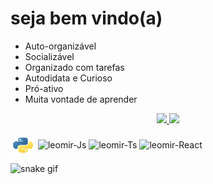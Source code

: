 # seja bem vindo(a)

- Auto-organizável
- Socializável 
- Organizado com tarefas
- Autodidata e Curioso
- Pró-ativo
- Muita vontade de aprender

<div align="center">
  <a href="https://github.com/leomir-pereira-dos-santos">
    <img height="150em" src="https://github-readme-stats.vercel.app/api?username=leomir-pereira-dos-santos&count_private=true&include_all_commits=true&show_icons=true&theme=dracula&hide_border=false&show_owner=true"/>
    <img height="150em" src="https://github-readme-stats.vercel.app/api/top-langs/?username=leomir-pereira-dos-santos&theme=dracula&hide_border=false&&layout=compact"/>
  </a>
</div>







<div style="display: inline_block"><br>
<img align="center" alt="leomir-Python" height="30" width="40" src="https://raw.githubusercontent.com/devicons/devicon/master/icons/python/python-original.svg">
  <img align="center" alt="leomir-Js" height="30" width="40" src="https://img.shields.io/badge/Flask-000000?style=for-the-badge&logo=flask&logoColor=white">
  <img align="center" alt="leomir-Ts" height="30" width="40" src="https://img.shields.io/badge/Django-092E20?style=for-the-badge&logo=django&logoColor=white">
  <img align="center" alt="leomir-React" height="30" width="40" src="https://img.shields.io/badge/MySQL-00000F?style=for-the-badge&logo=mysql&logoColor=white">
  
  
  
  
  ![snake gif](https://github.com/leomir-pereira-dos-santos/leomir-pereira-dos-santos/blob/output/github-contribution-grid-snake.svg)

